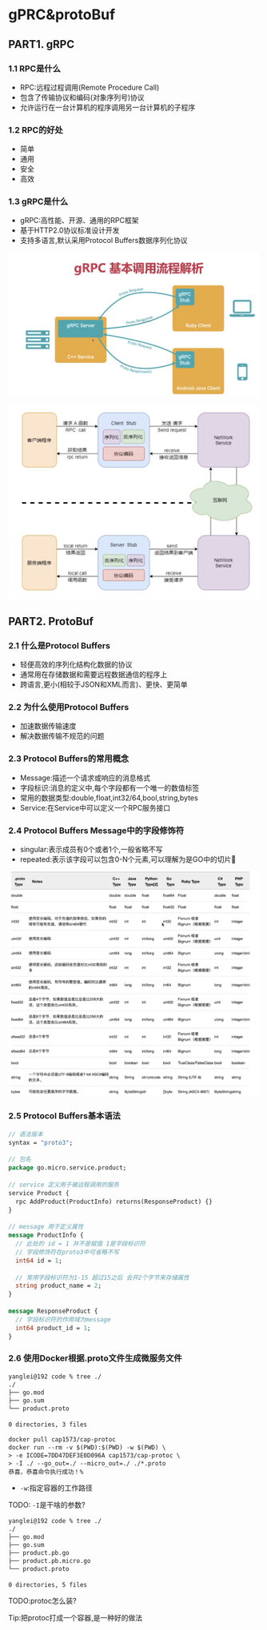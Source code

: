 # gPRC&protoBuf

## PART1. gRPC

### 1.1 RPC是什么

- RPC:远程过程调用(Remote Procedure Call)
- 包含了传输协议和编码(对象序列号)协议
- 允许运行在一台计算机的程序调用另一台计算机的子程序

### 1.2 RPC的好处

- 简单
- 通用
- 安全
- 高效

### 1.3 gRPC是什么

- gRPC:高性能、开源、通用的RPC框架
- 基于HTTP2.0协议标准设计开发
- 支持多语言,默认采用Protocol Buffers数据序列化协议

![gRPC基本调用流程解析](./img/gRPC基本调用流程解析.png)

![gRPC基本调用流程解析2](./img/gRPC基本调用流程解析2.png)

## PART2. ProtoBuf

### 2.1 什么是Protocol Buffers

- 轻便高效的序列化结构化数据的协议
- 通常用在存储数据和需要远程数据通信的程序上
- 跨语言,更小(相较于JSON和XML而言)、更快、更简单

### 2.2 为什么使用Protocol Buffers

- 加速数据传输速度
- 解决数据传输不规范的问题

### 2.3 Protocol Buffers的常用概念

- Message:描述一个请求或响应的消息格式
- 字段标识:消息的定义中,每个字段都有一个唯一的数值标签
- 常用的数据类型:double,float,int32/64,bool,string,bytes
- Service:在Service中可以定义一个RPC服务接口

### 2.4 Protocol Buffers Message中的字段修饰符

- singular:表示成员有0个或者1个,一般省略不写
- repeated:表示该字段可以包含0-N个元素,可以理解为是GO中的切片

![数据类型对照](./img/数据类型对照.png)

### 2.5 Protocol Buffers基本语法

```proto
// 语法版本
syntax = "proto3";

// 包名
package go.micro.service.product;

// service 定义用于被远程调用的服务
service Product {
  rpc AddProduct(ProductInfo) returns(ResponseProduct) {}
}

// message 用于定义属性
message ProductInfo {
  // 此处的 id = 1 并不是赋值 1是字段标识符
  // 字段修饰符在proto3中可省略不写
  int64 id = 1;

  // 常用字段标识符为1-15 超过15之后 会开2个字节来存储属性
  string product_name = 2;
}

message ResponseProduct {
  // 字段标识符的作用域为message
  int64 product_id = 1;
}
```

### 2.6 使用Docker根据.proto文件生成微服务文件

```
yanglei@192 code % tree ./
./
├── go.mod
├── go.sum
└── product.proto

0 directories, 3 files
```

```
docker pull cap1573/cap-protoc
docker run --rm -v $(PWD):$(PWD) -w $(PWD) \
> -e ICODE=7DD47DEF3E0D096A cap1573/cap-protoc \
> -I ./ --go_out=./ --micro_out=./ ./*.proto
恭喜，恭喜命令执行成功！%   
```

- `-w`:指定容器的工作路径

TODO: `-I`是干啥的参数?

```
yanglei@192 code % tree ./
./
├── go.mod
├── go.sum
├── product.pb.go
├── product.pb.micro.go
└── product.proto

0 directories, 5 files
```

TODO:protoc怎么装?

Tip:把protoc打成一个容器,是一种好的做法

